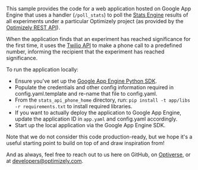 This sample provides the code for a web application hosted on Google App Engine that uses a handler (`/poll_stats`) to
poll the [Stats Engine](https://www.optimizely.com/statistics) results of all experiments under a particular Optimizely
project (as provided by the [Optimizely REST API](http://developers.optimizely.com/rest/#get-experiment-results-%28stats-engine%29)).

When the application finds that an experiment has reached significance for the first time, it uses the
[Twilio API](https://www.twilio.com/api) to make a phone call to a predefined number, informing the recipient that the
experiment has reached significance.

To run the application locally:

- Ensure you've set up the [Google App Engine Python SDK](https://cloud.google.com/appengine/downloads#Google_App_Engine_SDK_for_Python).
- Populate the credentials and other config information required in config.yaml.template and re-name that file to config.yaml.
- From the `stats_api_phone_home` directory, run: `pip install -t app/libs -r requirements.txt` to install required
libraries.
- If you want to actually deploy the application to Google App Engine, update the application ID in `app.yaml` and config.yaml
accordingly.
- Start up the local application via the Google App Engine SDK.

Note that we do not consider this code production-ready, but we hope it's a useful starting point to build on top of
and draw inspiration from!

And as always, feel free to reach out to us here on GitHub, on
[Optiverse](https://community.optimizely.com/t5/Developers/bd-p/Developers), or at <developers@optimizely.com>.
